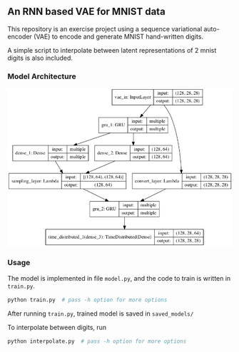 ## An RNN based VAE for MNIST data
This repository is an exercise project using a sequence variational auto-encoder (VAE) to encode and generate MNIST hand-written digits.

A simple script to interpolate between latent representations of 2 mnist digits is also included.
### Model Architecture
![image1](model_plot.png)

### Usage
The model is implemented in file `model.py`, and the code to train is written in `train.py`.
```bash
python train.py  # pass -h option for more options
```
After running `train.py`, trained model is saved in `saved_models/`

To interpolate between digits, run
```bash
python interpolate.py  # pass -h option for more options
```
